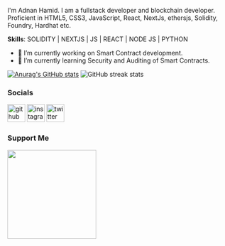 I'm Adnan Hamid. I am a fullstack developer and blockchain developer. Proficient in HTML5, CSS3, JavaScript, React, NextJs, ethersjs, Solidity, Foundry, Hardhat etc.

**Skills**:   SOLIDITY | NEXTJS | JS | REACT | NODE JS | PYTHON

- 🔭 I’m currently working on Smart Contract development. 
- 🌱 I’m currently learning Security and Auditing of Smart Contracts.


[![Anurag's GitHub stats](https://github-readme-stats.vercel.app/api?username=adnanhamidbeigh)](https://github.com/anuraghazra/github-readme-stats)
![GitHub streak stats](https://streak-stats.demolab.com/?user=adnanhamidbeigh)  


### Socials

[<img src='https://cdn.jsdelivr.net/npm/simple-icons@3.0.1/icons/github.svg' alt='github' height='40'>](https://github.com/adnanhamidbeigh)  [<img src='https://cdn.jsdelivr.net/npm/simple-icons@3.0.1/icons/instagram.svg' alt='instagram' height='40'>](https://www.instagram.com/adnan_hamid11/)  [<img src='https://cdn.jsdelivr.net/npm/simple-icons@3.0.1/icons/twitter.svg' alt='twitter' height='40'>](https://twitter.com/divine_adnan)  

### Support Me
<a href="https://www.buymeacoffee.com/adnanhamid"><img src="https://cdn.buymeacoffee.com/buttons/v2/default-yellow.png" width="200" /></a>
